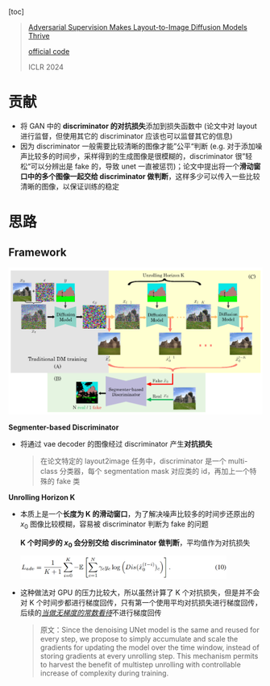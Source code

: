 [toc]

>[Adversarial Supervision Makes Layout-to-Image Diffusion Models Thrive](https://arxiv.org/abs/2401.08815)
>
>[official code](https://github.com/boschresearch/ALDM)
>
>ICLR 2024

# 贡献

- 将 GAN 中的 **discriminator 的对抗损失**添加到损失函数中 (论文中对 layout 进行监督，但使用其它的 discriminator 应该也可以监督其它的信息)
- 因为 discriminator 一般需要比较清晰的图像才能”公平“判断 (e.g. 对于添加噪声比较多的时间步，采样得到的生成图像是很模糊的，discriminator 很”轻松“可以分辨出是 fake 的，导致 unet 一直被惩罚)；论文中提出将一个**滑动窗口中的多个图像一起交给 discriminator 做判断**，这样多少可以传入一些比较清晰的图像，以保证训练的稳定



# 思路

## Framework

<img src="assets/image-20250406232159063.png" alt="image-20250406232159063" style="zoom:60%;" />

**Segmenter-based Discriminator**

- 将通过 vae decoder 的图像经过 discriminator 产生**对抗损失**

  > 在论文特定的 layout2image 任务中，discriminator 是一个 multi-class 分类器，每个 segmentation mask 对应类的 id，再加上一个特殊的 fake 类

**Unrolling Horizon K**

- 本质上是一个**长度为 K 的滑动窗口**，为了解决噪声比较多的时间步还原出的 $x_0$ 图像比较模糊，容易被 discriminator 判断为 fake 的问题

  **K 个时间步的 $x_0$ 会分别交给 discriminator 做判断**，平均值作为对抗损失

  <img src="assets/image-20250406232708727.png" alt="image-20250406232708727" style="zoom:40%;" />

- 这种做法对 GPU 的压力比较大，所以虽然计算了 K 个对抗损失，但是并不会对 K 个时间步都进行梯度回传，只有第一个使用平均对抗损失进行梯度回传，后续的<u>*当做无梯度的常数看待*</u>不进行梯度回传

  > 原文：Since the denoising UNet model is the same and reused for every step, we propose to simply accumulate and scale the gradients for updating the model over the time window, instead of storing gradients at every unrolling step. This mechanism permits to harvest the benefit of multistep unrolling with controllable increase of complexity during training.